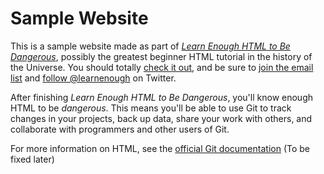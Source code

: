 # Sample Website

This is a sample website made as part of [_Learn Enough HTML to Be
Dangerous_](https://www.learnenough.com/course/learn_enough_html/), possibly the greatest
beginner HTML tutorial in the history of the Universe. You should totally [
check it out](https://www.learnenough.com/course/learn_enough_html/), and be sure to [join
the email list](https://www.learnenough.com/#email_list) and
[follow @learnenough](http://twitter.com/learnenough) on Twitter.

After finishing _Learn Enough HTML to Be Dangerous_, you'll know enough HTML
to be _dangerous_. This means you'll be able to use Git to track changes in
your projects, back up data, share your work with others, and collaborate
with programmers and other users of Git.

For more information on HTML, see the
[official Git documentation](https://git-scm.com/doc) (To be fixed later)
